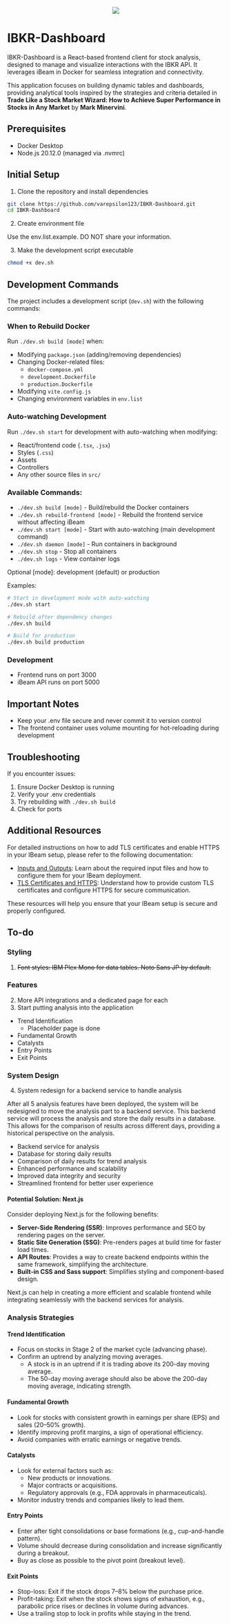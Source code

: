 <p align="center">
    <a href="https://opensource.org/licenses/Apache-2.0">
        <img src="https://img.shields.io/badge/License-Apache%202.0-blue.svg"/> 
    </a>
</p>

# IBKR-Dashboard
IBKR-Dashboard is a React-based frontend client for stock analysis, designed to manage and visualize interactions with the IBKR API. It leverages iBeam in Docker for seamless integration and connectivity.

This application focuses on building dynamic tables and dashboards, providing analytical tools inspired by the strategies and criteria detailed in **Trade Like a Stock Market Wizard: How to Achieve Super Performance in Stocks in Any Market** by **Mark Minervini**.

## Prerequisites
- Docker Desktop
- Node.js 20.12.0 (managed via .nvmrc)

## Initial Setup

1. Clone the repository and install dependencies
```bash
git clone https://github.com/varepsilon123/IBKR-Dashboard.git
cd IBKR-Dashboard
```

2. Create environment file

Use the env.list.example. DO NOT share your information.

3. Make the development script executable
```bash
chmod +x dev.sh
```

## Development Commands

The project includes a development script (`dev.sh`) with the following commands:

### When to Rebuild Docker

Run `./dev.sh build [mode]` when:
- Modifying `package.json` (adding/removing dependencies)
- Changing Docker-related files:
  - `docker-compose.yml`
  - `development.Dockerfile`
  - `production.Dockerfile`
- Modifying `vite.config.js`
- Changing environment variables in `env.list`

### Auto-watching Development

Run `./dev.sh start` for development with auto-watching when modifying:
- React/frontend code (`.tsx`, `.jsx`)
- Styles (`.css`)
- Assets
- Controllers
- Any other source files in `src/`

### Available Commands:
- `./dev.sh build [mode]` - Build/rebuild the Docker containers
- `./dev.sh rebuild-frontend [mode]` - Rebuild the frontend service without affecting iBeam
- `./dev.sh start [mode]` - Start with auto-watching (main development command)
- `./dev.sh daemon [mode]` - Run containers in background
- `./dev.sh stop` - Stop all containers
- `./dev.sh logs` - View container logs

Optional [mode]: development (default) or production

Examples:
```bash
# Start in development mode with auto-watching
./dev.sh start

# Rebuild after dependency changes
./dev.sh build

# Build for production
./dev.sh build production
```

### Development
- Frontend runs on port 3000
- iBeam API runs on port 5000

## Important Notes

- Keep your .env file secure and never commit it to version control
- The frontend container uses volume mounting for hot-reloading during development

## Troubleshooting

If you encounter issues:
1. Ensure Docker Desktop is running
2. Verify your .env credentials
3. Try rebuilding with `./dev.sh build`
4. Check for ports

## Additional Resources

For detailed instructions on how to add TLS certificates and enable HTTPS in your IBeam setup, please refer to the following documentation:

- [Inputs and Outputs](https://github.com/Voyz/ibeam/wiki/Inputs-And-Outputs): Learn about the required input files and how to configure them for your IBeam deployment.
- [TLS Certificates and HTTPS](https://github.com/Voyz/ibeam/wiki/TLS-Certificates-and-HTTPS): Understand how to provide custom TLS certificates and configure HTTPS for secure communication.

These resources will help you ensure that your IBeam setup is secure and properly configured.

## To-do

### Styling
1. ~~Font styles: IBM Plex Mono for data tables. Noto Sans JP by default.~~

### Features
2. More API integrations and a dedicated page for each
3. Start putting analysis into the application
- Trend Identification
  - Placeholder page is done
- Fundamental Growth
- Catalysts
- Entry Points
- Exit Points

### System Design
4. System redesign for a backend service to handle analysis

After all 5 analysis features have been deployed, the system will be redesigned to move the analysis part to a backend service. This backend service will process the analysis and store the daily results in a database. This allows for the comparison of results across different days, providing a historical perspective on the analysis.

- Backend service for analysis
- Database for storing daily results
- Comparison of daily results for trend analysis
- Enhanced performance and scalability
- Improved data integrity and security
- Streamlined frontend for better user experience

#### Potential Solution: Next.js
Consider deploying Next.js for the following benefits:
- **Server-Side Rendering (SSR)**: Improves performance and SEO by rendering pages on the server.
- **Static Site Generation (SSG)**: Pre-renders pages at build time for faster load times.
- **API Routes**: Provides a way to create backend endpoints within the same framework, simplifying the architecture.
- **Built-in CSS and Sass support**: Simplifies styling and component-based design.

Next.js can help in creating a more efficient and scalable frontend while integrating seamlessly with the backend services for analysis.

### Analysis Strategies
#### Trend Identification
- Focus on stocks in Stage 2 of the market cycle (advancing phase).
- Confirm an uptrend by analyzing moving averages.
  - A stock is in an uptrend if it is trading above its 200-day moving average.
  - The 50-day moving average should also be above the 200-day moving average, indicating strength.

#### Fundamental Growth
- Look for stocks with consistent growth in earnings per share (EPS) and sales (20–50% growth).
- Identify improving profit margins, a sign of operational efficiency.
- Avoid companies with erratic earnings or negative trends.

#### Catalysts
- Look for external factors such as:
  - New products or innovations.
  - Major contracts or acquisitions.
  - Regulatory approvals (e.g., FDA approvals in pharmaceuticals).
- Monitor industry trends and companies likely to lead them.

#### Entry Points
- Enter after tight consolidations or base formations (e.g., cup-and-handle pattern).
- Volume should decrease during consolidation and increase significantly during a breakout.
- Buy as close as possible to the pivot point (breakout level).

#### Exit Points
- Stop-loss: Exit if the stock drops 7–8% below the purchase price.
- Profit-taking: Exit when the stock shows signs of exhaustion, e.g., parabolic price rises or declines in volume during advances.
- Use a trailing stop to lock in profits while staying in the trend.